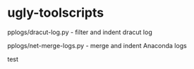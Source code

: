 # ugly-toolscripts

pplogs/dracut-log.py - filter and indent dracut log

pplogs/net-merge-logs.py - merge and indent Anaconda logs

test
